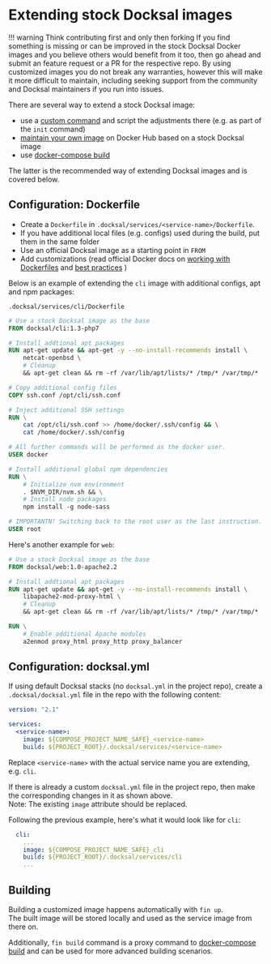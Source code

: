 # Extending stock Docksal images

!!! warning Think contributing first and only then forking
    If you find something is missing or can be improved in the stock Docksal Docker images and you believe others would 
    benefit from it too, then go ahead and submit an feature request or a PR for the respective repo.
    By using customized images you do not break any warranties, however this will make it more difficult to maintain, 
    including seeking support from the community and Docksal maintainers if you run into issues.

There are several way to extend a stock Docksal image:

- use a [custom command](../fin/custom-commands.md) and script the adjustments there (e.g. as part of the `init` command)
- [maintain your own image](https://github.com/docksal/service-cli/issues/9#issuecomment-308774963) on Docker Hub 
based on a stock Docksal image
- use [docker-compose build](https://docs.docker.com/compose/reference/build/)

The latter is the recommended way of extending Docksal images and is covered below. 


## Configuration: Dockerfile

- Create a `Dockerfile` in `.docksal/services/<service-name>/Dockerfile`.
- If you have additional local files (e.g. configs) used during the build, put them in the same folder
- Use an official Docksal image as a starting point in `FROM`
- Add customizations (read official Docker docs on [working with Dockerfiles](https://docs.docker.com/engine/reference/builder/) and [best practices](https://docs.docker.com/engine/userguide/eng-image/dockerfile_best-practices/) )

Below is an example of extending the `cli` image with additional configs, apt and npm packages:

`.docksal/services/cli/Dockerfile`

```Dockerfile
# Use a stock Docksal image as the base
FROM docksal/cli:1.3-php7

# Install addtional apt packages
RUN apt-get update && apt-get -y --no-install-recommends install \
    netcat-openbsd \
    # Cleanup
    && apt-get clean && rm -rf /var/lib/apt/lists/* /tmp/* /var/tmp/*

# Copy additional config files
COPY ssh.conf /opt/cli/ssh.conf

# Inject additional SSH settings
RUN \
	cat /opt/cli/ssh.conf >> /home/docker/.ssh/config && \
	cat /home/docker/.ssh/config

# All further commands will be performed as the docker user.
USER docker

# Install additional global npm dependencies
RUN \
	# Initialize nvm environment
	. $NVM_DIR/nvm.sh && \
	# Install node packages
	npm install -g node-sass

# IMPORTANTN! Switching back to the root user as the last instruction.
USER root
```

Here's another example for `web`:

```Dockerfile
# Use a stock Docksal image as the base
FROM docksal/web:1.0-apache2.2

# Install addtional apt packages
RUN apt-get update && apt-get -y --no-install-recommends install \
    libapache2-mod-proxy-html \
    # Cleanup
    && apt-get clean && rm -rf /var/lib/apt/lists/* /tmp/* /var/tmp/*

RUN \
	# Enable additional Apache modules
	a2enmod proxy_html proxy_http proxy_balancer
```

## Configuration: docksal.yml

If using default Docksal stacks (no `docksal.yml` in the project repo), create a `.docksal/docksal.yml` file in the repo 
with the following content:

```yaml
version: "2.1"

services:
  <service-name>:
    image: ${COMPOSE_PROJECT_NAME_SAFE}_<service-name>
    build: ${PROJECT_ROOT}/.docksal/services/<service-name>
```

Replace `<service-name>` with the actual service name you are extending, e.g. `cli`.

If there is already a custom `docksal.yml` file in the project repo, then make the corresponding changes in it as shown above.  
Note: The existing `image` attribute should be replaced.

Following the previous example, here's what it would look like for `cli`:

```yaml
  cli:
    ...
    image: ${COMPOSE_PROJECT_NAME_SAFE}_cli
    build: ${PROJECT_ROOT}/.docksal/services/cli
    ...
```

## Building

Building a customized image happens automatically with `fin up`.  
The built image will be stored locally and used as the service image from there on.

Additionally, `fin build` command is a proxy command to [docker-compose build](https://docs.docker.com/compose/reference/build/) 
and can be used for more advanced building scenarios. 
